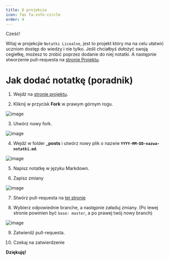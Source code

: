```yaml
---
title: O projekcie
icon: fas fa-info-circle
order: 4
---
```


Cześć!

Witaj w projekcjie `Notatki Licealne`, jest to projekt który ma na celu ułatwić uczniom dostęp do wiedzy i nie tylko. Jeśli chciałbyś dołożyć swoją cegiełkę, możesz to zrobić poprzez dodanie do niej notatki. A następnie stworzenie pull-requesta na [stronie Projektu](https://github.com/CheryX/notes).

# Jak dodać notatkę (poradnik)

1. Wejdź na [stronie projektu](https://github.com/CheryX/notes).

2. Kliknij w przycisk **Fork** w prawym górnym rogu.

![image](https://user-images.githubusercontent.com/58445363/169597490-94936624-b884-4934-8e67-b89ced7afe2f.png)

3. Utwórz nowy fork.

![image](https://user-images.githubusercontent.com/58445363/169597515-6283066f-d05f-46ca-a9b7-10682fef4618.png)

4. Wejdź w folder **_posts** i utwórz nowy plik o nazwie **`YYYY-MM-DD-nazwa-notatki.md`**.

![image](https://user-images.githubusercontent.com/58445363/169597541-114022c0-2d1e-43be-9e85-3dac420349d0.png)

5. Napisz notatkę w języku Markdown.

6. Zapisz zmiany

![image](https://user-images.githubusercontent.com/58445363/169597581-97d07053-0082-4840-b300-511ca29bae8b.png)

7. Stwórz pull-requesta na [tej stronie](https://github.com/CheryX/notes/pulls)

8. Wybierz odpowiednie branche, a następnie załaduj zmiany. (Po lewej stronie powinien być `base: master`, a po prawej twój nowy branch)

![image](https://user-images.githubusercontent.com/58445363/169597616-df90948e-473c-4d9c-975c-ebecbc85e849.png)

9. Zatwierdź pull-requesta.

10. Czekaj na zatwierdzenie

**Dziękuję!**

